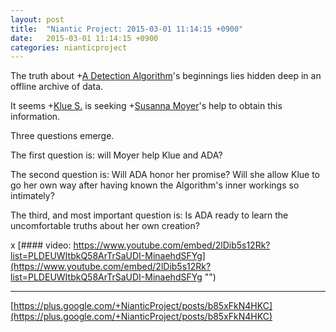 ```yaml
---
layout: post
title:  "Niantic Project: 2015-03-01 11:14:15 +0900"
date:   2015-03-01 11:14:15 +0900
categories: nianticproject
---
```

The truth about +[A Detection Algorithm](https://plus.google.com/114076692022231059864 "")'s beginnings lies hidden deep in an offline archive of data.

It seems +[Klue S.](https://plus.google.com/110350977702120778591 "") is seeking +[Susanna Moyer](https://plus.google.com/101560858827970533247 "")'s help to obtain this information. 

Three questions emerge.

The first question is: will Moyer help Klue and ADA?

The second question is: Will ADA honor her promise? Will she allow Klue to go her own way after having known the Algorithm's inner workings so intimately?

The third, and most important question is: Is ADA ready to learn the uncomfortable truths about her own creation?

x
[#### video: https://www.youtube.com/embed/2lDib5s12Rk?list=PLDEUWItbkQ58ArTrSaUDI-MinaehdSFYg](https://www.youtube.com/embed/2lDib5s12Rk?list=PLDEUWItbkQ58ArTrSaUDI-MinaehdSFYg "")
- - -
[https://plus.google.com/+NianticProject/posts/b85xFkN4HKC](https://plus.google.com/+NianticProject/posts/b85xFkN4HKC)
